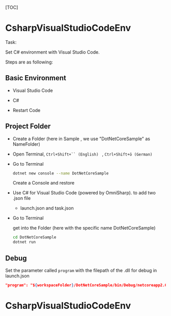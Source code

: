 [TOC]

# CsharpVisualStudioCodeEnv

Task:

Set C# environment with Visual Studio Code.

Steps are as following:

## Basic Environment

* Visual Studio Code

* C# 

* Restart Code

  

## Project Folder

* Create a Folder (here in Sample , we use "DotNetCoreSample" as NameFolder)

* Open Terminal, `Ctrl+Shift+`` (English) ` , `Ctrl+Shift+ö (German)`

* Go to Terminal

  ```bash
  dotnet new console --name DotNetCoreSample
  ```

  Create a  Console and restore

* Use C# for Visual Studio Code (powered by OmniSharp). to add two .json file

  * launch.json  and task.json

* Go to Terminal

  get into the Folder (here with the specific name DotNetCoreSample)

  ```bash
  cd DotNetCoreSample
  dotnet run
  ```


## Debug

Set the parameter called `program` with the  filepath of the .dll for debug in launch.json 

```json
"program": "${workspaceFolder}/DotNetCoreSample/bin/Debug/netcoreapp2.0/DotNetCoreSample.dll",
```
# CsharpVisualStudioCodeEnv

